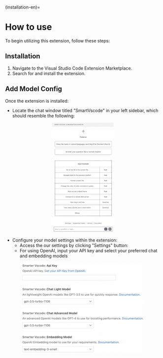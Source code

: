 (installation-en)=

# How to use
To begin utilizing this extension, follow these steps:
## Installation
1. Navigate to the Visual Studio Code Extension Marketplace.
2. Search for and install the extension.
## Add Model Config
Once the extension is installed:
- Locate the chat window titled "SmartVscode" in your left sidebar, which should resemble the following:
<p align="center"><img src="../_static/mainView.png" alt="alt text" width="200"/></p>

- Configure your model settings within the extension:
   - Access the our settings by clicking "Settings" button:
   - For using OpenAI, input your API key and select your preferred chat and embedding models
<p align="center"><img src="../_static/modelConfig.png" alt="alt text" width="400"/></p> 

   